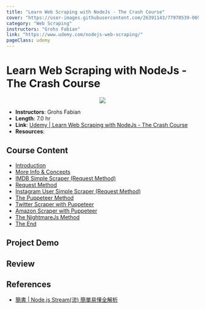 ```yaml
---
title: "Learn Web Scraping with NodeJs - The Crash Course"
cover: "https://user-images.githubusercontent.com/26391143/77970539-06979800-731f-11ea-85b2-d70b592399ed.png"
category: "Web Scraping"
instructors: "Grohs Fabian"
link: "https://www.udemy.com/nodejs-web-scraping/"
pageClass: udemy
---
```


# Learn Web Scraping with NodeJs - The Crash Course

<p align="center">
  <img src="https://user-images.githubusercontent.com/26391143/77970539-06979800-731f-11ea-85b2-d70b592399ed.png" />
</p>

- **Instructors**: Grohs Fabian
- **Length**: 7.0 hr
- **Link**: [Udemy | Learn Web Scraping with NodeJs - The Crash Course](https://www.udemy.com/nodejs-web-scraping/)
- **Resources**:

## Course Content

- [Introduction](./01_Introduction.md)
- [More Info & Concepts](./02_More-Info-Concepts.md)
- [IMDB Simple Scraper (Request Method)](./03_IMDB-Simple-Scraper.md)
- [Request Method](./04_Request-Method.md)
- [Instagram User Simple Scraper (Request Method)](./05_Instagram-User-Simple-Scraper.md)
- [The Puppeteer Method](./06_The-Puppeteer-Method.md)
- [Twitter Scraper with Puppeteer](./07_Twitter-Scraper-with-Puppeteer.md)
- [Amazon Scraper with Puppeteer](./08_Amazon-Scraper-with-Puppeteer.md)
- [The NightmareJs Method](./09_The-NightmareJs-Method.md)
- [The End](./10_The-End.md)

## Project Demo

## Review

## References

- [簡書 | Node.js Stream(流) 簡單易懂全解析](https://www.jianshu.com/p/8738832e7515)
